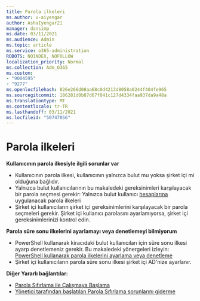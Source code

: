 ```yaml
---
title: Parola ilkeleri
ms.author: v-aiyengar
author: AshaIyengar21
manager: dansimp
ms.date: 03/11/2021
ms.audience: Admin
ms.topic: article
ms.service: o365-administration
ROBOTS: NOINDEX, NOFOLLOW
localization_priority: Normal
ms.collection: Adm_O365
ms.custom:
- "9004595"
- "9277"
ms.openlocfilehash: 826e266d08aa68c0d4213d8058a0244f404fe965
ms.sourcegitcommit: 186281d0b87d67f041c127d4334faa937da9a48a
ms.translationtype: MT
ms.contentlocale: tr-TR
ms.lasthandoff: 03/11/2021
ms.locfileid: "50747056"
---
```

# <a name="password-policies"></a>Parola ilkeleri

**Kullanıcının parola ilkesiyle ilgili sorunlar var**

- Kullanıcının parola ilkesi, kullanıcının yalnızca bulut mu yoksa şirket içi mi olduğuna bağlıdır.
- Yalnızca bulut kullanıcılarının bu makaledeki gereksinimleri karşılayacak bir parola seçmesi gerekir: Yalnızca bulut kullanıcı [hesaplarına](https://docs.microsoft.com/azure/active-directory/authentication/concept-sspr-policy?WT.mc_id=Portal-Microsoft_Azure_Support#password-policies-that-only-apply-to-cloud-user-accounts) uygulanacak parola ilkeleri
- Şirket içi kullanıcıların şirket içi gereksinimlerini karşılayacak bir parola seçmeleri gerekir. Şirket içi kullanıcı parolasını ayarlamıyorsa, şirket içi gereksinimlerinizi kontrol edin.

**Parola süre sonu ilkelerini ayarlamayı veya denetlemeyi bilmiyorum**

- PowerShell kullanarak kiracıdaki bulut kullanıcıları için süre sonu ilkesi ayarp denetlemeniz gerekir. Bu makaledeki yönergeleri izleyin: [PowerShell kullanarak parola ilkelerini ayarlama veya denetleme](https://docs.microsoft.com/azure/active-directory/authentication/concept-sspr-policy?WT.mc_id=Portal-Microsoft_Azure_Support#set-or-check-the-password-policies-by-using-powershell)
- Şirket içi kullanıcıların parola süre sonu ilkesi şirket içi AD'nize ayarlanır.

**Diğer Yararlı bağlantılar:**
- [Parola Sıfırlama ile Çalışmaya Başlama](https://docs.microsoft.com/azure/active-directory/authentication/concept-sspr-policy?WT.mc_id=Portal-Microsoft_Azure_Support#set-or-check-the-password-policies-by-using-powershell)
- [Yönetici tarafından başlatılan Parola Sıfırlama sorunlarını giderme](https://docs.microsoft.com/azure/active-directory/active-directory-passwords-troubleshoot?WT.mc_id=Portal-Microsoft_Azure_Support#troubleshoot-the-password-reset-portal)
